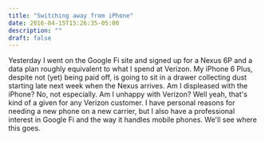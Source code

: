 ```yaml
---
title: "Switching away from iPhone"
date: 2016-04-15T15:26:35-05:00
description: ""
draft: false
---
```

Yesterday I went on the Google Fi site and signed up for a Nexus 6P and
a data plan roughly equivalent to what I spend at Verizon. My iPhone 6
Plus, despite not (yet) being paid off, is going to sit in a drawer
collecting dust starting late next week when the Nexus arrives. Am I
displeased with the iPhone? No, not especially. Am I unhappy with
Verizon? Well yeah, that's kind of a given for any Verizon customer. I
have personal reasons for needing a new phone on a new carrier, but I
also have a professional interest in Google Fi and the way it handles
mobile phones. We'll see where this goes.